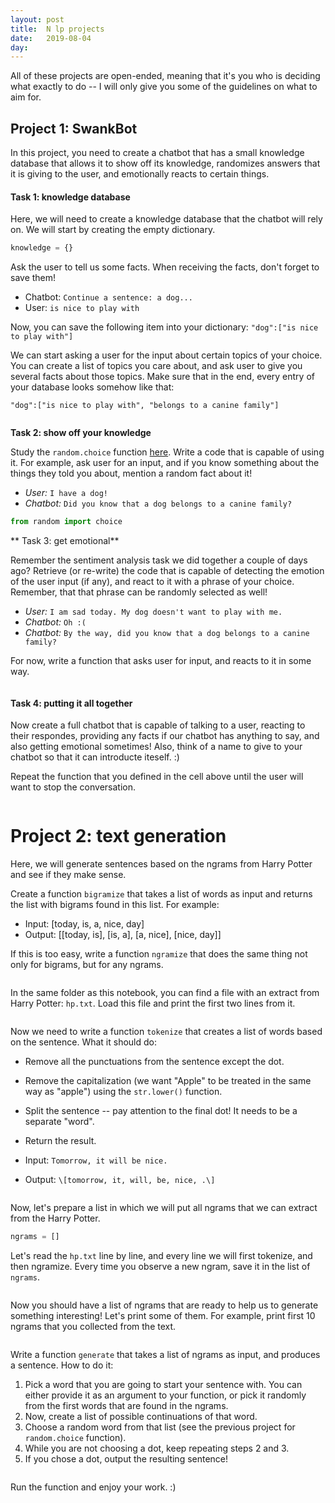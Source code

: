 ```yaml
---
layout: post
title:  N lp projects
date:   2019-08-04
day: 
---
```



All of these projects are open-ended, meaning that it's you who is deciding what exactly to do -- I will only give you some of the guidelines on what to aim for.



## Project 1: SwankBot

In this project, you need to create a chatbot that has a small knowledge database that allows it to show off its knowledge, randomizes answers that it is giving to the user, and emotionally reacts to certain things.

#### Task 1: knowledge database 
Here, we will need to create a knowledge database that the chatbot will rely on. We will start by creating the empty dictionary.


```python
knowledge = {}
```

Ask the user to tell us some facts. When receiving the facts, don't forget to save them!

* Chatbot: `Continue a sentence: a dog...`
* User: `is nice to play with`

Now, you can save the following item into your dictionary: `"dog":["is nice to play with"]`

We can start asking a user for the input about certain topics of your choice. You can create a list of topics you care about, and ask user to give you several facts about those topics. Make sure that in the end, every entry of your database looks somehow like that:

`"dog":["is nice to play with", "belongs to a canine family"]`


```python

```

**Task 2: show off your knowledge**

Study the `random.choice` function [here](https://docs.python.org/3/library/random.html). Write a code that is capable of using it. For example, ask user for an input, and if you know something about the things they told you about, mention a random fact about it!

* *User:* `I have a dog!`
* *Chatbot:* `Did you know that a dog belongs to a canine family?`


```python
from random import choice
```

** Task 3: get emotional**

Remember the sentiment analysis task we did together a couple of days ago? Retrieve (or re-write) the code that is capable of detecting the emotion of the user input (if any), and react to it with a phrase of your choice. Remember, that that phrase can be randomly selected as well!

* *User:* `I am sad today. My dog doesn't want to play with me.`
* *Chatbot:* `Oh :(`
* *Chatbot:* `By the way, did you know that a dog belongs to a canine family?`

For now, write a function that asks user for input, and reacts to it in some way.


```python

```

#### Task 4: putting it all together

Now create a full chatbot that is capable of talking to a user, reacting to their respondes, providing any facts if our chatbot has anything to say, and also getting emotional sometimes! Also, think of a name to give to your chatbot so that it can introducte iteself. :)

Repeat the function that you defined in the cell above until the user will want to stop the conversation.


```python

```

# Project 2: text generation

Here, we will generate sentences based on the ngrams from Harry Potter and see if they make sense.

Create a function `bigramize` that takes a list of words as input and returns the list with bigrams found in this list. For example:
* Input: \[today, is, a, nice, day\]
* Output: \[\[today, is\], \[is, a\], \[a, nice\], \[nice, day\]\]

If this is too easy, write a function `ngramize` that does the same thing not only for bigrams, but for any ngrams.


```python

```

In the same folder as this notebook, you can find a file with an extract from Harry Potter: `hp.txt`. Load this file and print the first two lines from it.


```python

```

Now we need to write a function `tokenize` that creates a list of words based on the sentence. What it should do:
* Remove all the punctuations from the sentence except the dot.
* Remove the capitalization (we want "Apple" to be treated in the same way as "apple") using the `str.lower()` function.
* Split the sentence -- pay attention to the final dot! It needs to be a separate "word".
* Return the result.


* Input: `Tomorrow, it will be nice.`
* Output: `\[tomorrow, it, will, be, nice, .\]`


```python

```

Now, let's prepare a list in which we will put all ngrams that we can extract from the Harry Potter.


```python
ngrams = []
```

Let's read the `hp.txt` line by line, and every line we will first tokenize, and then ngramize. Every time you observe a new ngram, save it in the list of `ngrams`.


```python

```

Now you should have a list of ngrams that are ready to help us to generate something interesting! Let's print some of them. For example, print first 10 ngrams that you collected from the text.


```python

```

Write a function `generate` that takes a list of ngrams as input, and produces a sentence. How to do it:

1. Pick a word that you are going to start your sentence with. You can either provide it as an argument to your function, or pick it randomly from the first words that are found in the ngrams.
2. Now, create a list of possible continuations of that word.
3. Choose a random word from that list (see the previous project for `random.choice` function).
4. While you are not choosing a dot, keep repeating steps 2 and 3.
5. If you chose a dot, output the resulting sentence! 


```python

```

Run the function and enjoy your work. :)

